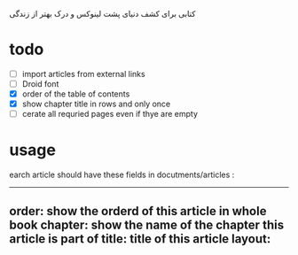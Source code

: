 کتابی برای کشف دنیای پشت لینوکس و درک بهتر از زندگی


# todo

- [ ] import articles from external links
- [ ] Droid font
- [x] order of the table of contents
- [x] show chapter title in rows and only once
- [ ] cerate all requried pages even if thye are empty

# usage

earch article should have these fields in  docutments/articles :

---
order: show the orderd of this article in whole book
chapter: show the name of the chapter this article is part of
title: title of this article
layout: 
---
